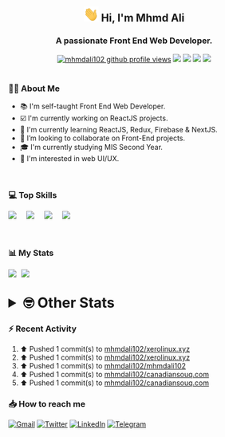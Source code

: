 <h2 align="center"><img src="./Hi.gif" width="30px" height="30px"> Hi, I'm Mhmd Ali</h2>

<h3 align="center">A passionate Front End Web Developer.</h3>

<div align="center">
  <a href="#"><img src="https://komarev.com/ghpvc/?username=mhmdali102&style=for-the-badge&logo=" alt="mhmdali102 github profile views" /></a>
  <a href="https://www.linux.org"><img src="https://img.shields.io/badge/OS-Linux-e06c75?style=for-the-badge&logo=linux" /></a>
	<a href="https://archlinux.org"><img src="https://img.shields.io/badge/DISTRO-Arch-56b6c2?style=for-the-badge&logo=arch-linux" /></a>
	<a href="https://dwm.suckless.org"><img src="https://img.shields.io/badge/WM-DWM-005577?style=for-the-badge&logo=dwm" /></a>
	<a href="https://neovim.io"><img src="https://img.shields.io/badge/IDE-Neovim-98c379?style=for-the-badge&logo=neovim" /></a>
</div>

<br>

### :man_technologist: About Me

- :books: I'm self-taught Front End Web Developer.
- :ballot_box_with_check: I'm currently working on ReactJS projects.
- :dart: I'm currently learning ReactJS, Redux, Firebase & NextJS.
- :eyes: I’m looking to collaborate on Front-End projects.
- :mortar_board: I'm currently studying MIS Second Year.
- :art: I'm interested in web UI/UX.

<br>

### :computer: Top Skills

<div style="display:flex;">
<img width ='36px' src ='https://raw.githubusercontent.com/rahulbanerjee26/githubAboutMeGenerator/main/icons/html.svg' />
<img width ='36px' src ='https://raw.githubusercontent.com/rahulbanerjee26/githubAboutMeGenerator/main/icons/css.svg' />
<img width ='36px' src ='https://raw.githubusercontent.com/rahulbanerjee26/githubAboutMeGenerator/main/icons/javascript.svg' />
<img width ='36px' src ='https://raw.githubusercontent.com/rahulbanerjee26/githubAboutMeGenerator/main/icons/reactjs.svg' />
</div>

<br>
<br>

### :bar_chart: My Stats

<img src="https://github-readme-stats.vercel.app/api?username=mhmdali102&show_icons=true&locale=en" width="49%" /><span style="display:inline-block;width:2%"></span><img src="https://github-readme-streak-stats.herokuapp.com/?user=mhmdali102&" width="49%" />

<br>

<details>
<summary style="font-size: 1.75rem; font-weight: bold;"><strong style="font-size: 1.75rem; font-weight: bold;"> 🤓 Other Stats </strong></summary>
<br>

<!--START_SECTION:waka-->
![Lines of code](https://img.shields.io/badge/From%20Hello%20World%20I%27ve%20Written-257%20Thousand%20lines%20of%20code-blue)

**🐱 My GitHub Data** 

> 🏆 1,025 Contributions in the Year 2022
 > 
> 📦 333.7 kB Used in GitHub's Storage 
 > 
> 💼 Opted to Hire
 > 
> 📜 23 Public Repositories 
 > 
> 🔑 6 Private Repositories  
 > 
**I'm a Night 🦉** 

```text
🌞 Morning    139 commits    ███░░░░░░░░░░░░░░░░░░░░░░   14.82% 
🌆 Daytime    219 commits    █████░░░░░░░░░░░░░░░░░░░░   23.35% 
🌃 Evening    361 commits    █████████░░░░░░░░░░░░░░░░   38.49% 
🌙 Night      219 commits    █████░░░░░░░░░░░░░░░░░░░░   23.35%

```
📅 **I'm Most Productive on Monday** 

```text
Monday       165 commits    ████░░░░░░░░░░░░░░░░░░░░░   17.59% 
Tuesday      145 commits    ███░░░░░░░░░░░░░░░░░░░░░░   15.46% 
Wednesday    124 commits    ███░░░░░░░░░░░░░░░░░░░░░░   13.22% 
Thursday     126 commits    ███░░░░░░░░░░░░░░░░░░░░░░   13.43% 
Friday       91 commits     ██░░░░░░░░░░░░░░░░░░░░░░░   9.7% 
Saturday     139 commits    ███░░░░░░░░░░░░░░░░░░░░░░   14.82% 
Sunday       148 commits    ████░░░░░░░░░░░░░░░░░░░░░   15.78%

```


📊 **This Week I Spent My Time On** 

```text
⌚︎ Time Zone: Asia/Beirut

💬 Programming Languages: 
Markdown                 3 hrs 48 mins       █████████░░░░░░░░░░░░░░░░   35.75% 
TypeScript               2 hrs 16 mins       █████░░░░░░░░░░░░░░░░░░░░   21.37% 
HTML                     1 hr 35 mins        ███░░░░░░░░░░░░░░░░░░░░░░   14.94% 
JavaScript               1 hr 10 mins        ██░░░░░░░░░░░░░░░░░░░░░░░   11.08% 
Bash                     38 mins             █░░░░░░░░░░░░░░░░░░░░░░░░   6.04%

🔥 Editors: 
Neovim                   10 hrs 39 mins      █████████████████████████   100.0%

🐱‍💻 Projects: 
LT                       3 hrs 45 mins       ████████░░░░░░░░░░░░░░░░░   35.28% 
Unknown Project          3 hrs 28 mins       ████████░░░░░░░░░░░░░░░░░   32.54% 
canadiansouq.com         2 hrs 14 mins       █████░░░░░░░░░░░░░░░░░░░░   21.05% 
dotfiles                 38 mins             █░░░░░░░░░░░░░░░░░░░░░░░░   6.03% 
website                  30 mins             █░░░░░░░░░░░░░░░░░░░░░░░░   4.81%

💻 Operating System: 
Linux                    10 hrs 39 mins      █████████████████████████   100.0%

```

**I Mostly Code in JavaScript** 

```text
JavaScript               13 repos            █████████████░░░░░░░░░░░░   54.17% 
Python                   3 repos             ███░░░░░░░░░░░░░░░░░░░░░░   12.5% 
CSS                      2 repos             ██░░░░░░░░░░░░░░░░░░░░░░░   8.33% 
HTML                     1 repo              █░░░░░░░░░░░░░░░░░░░░░░░░   4.17% 
PHP                      1 repo              █░░░░░░░░░░░░░░░░░░░░░░░░   4.17%

```



 Last Updated on 30/11/2022 18:48:16 UTC
<!--END_SECTION:waka-->

</details>

### :zap: Recent Activity

<!--RECENT_ACTIVITY:start-->
1. ⬆️ Pushed 1 commit(s) to [mhmdali102/xerolinux.xyz](https://github.com/mhmdali102/xerolinux.xyz)
2. ⬆️ Pushed 1 commit(s) to [mhmdali102/xerolinux.xyz](https://github.com/mhmdali102/xerolinux.xyz)
3. ⬆️ Pushed 1 commit(s) to [mhmdali102/mhmdali102](https://github.com/mhmdali102/mhmdali102)
4. ⬆️ Pushed 1 commit(s) to [mhmdali102/canadiansouq.com](https://github.com/mhmdali102/canadiansouq.com)
5. ⬆️ Pushed 1 commit(s) to [mhmdali102/canadiansouq.com](https://github.com/mhmdali102/canadiansouq.com)
<!--RECENT_ACTIVITY:end-->

### :inbox_tray: How to reach me

[![Gmail](https://img.shields.io/badge/Gmail-D14836?style=for-the-badge&logo=gmail&logoColor=white)](mailto:mhmdalihsen102@gmail.com)
[![Twitter](https://img.shields.io/badge/Twitter-1DA1F2?style=for-the-badge&logo=twitter&logoColor=white)](https://twitter.com/MhmdAliHsen)
[![LinkedIn](https://img.shields.io/badge/LinkedIn-0077B5?style=for-the-badge&logo=linkedin&logoColor=white)](https://www.linkedin.com/in/mhmd-ali-hsen-66b0671b7/)
[![Telegram](https://img.shields.io/badge/Telegram-2CA5E0?style=for-the-badge&logo=telegram&logoColor=white&bgColor=black)](https://t.me/mhmdalihsen)

